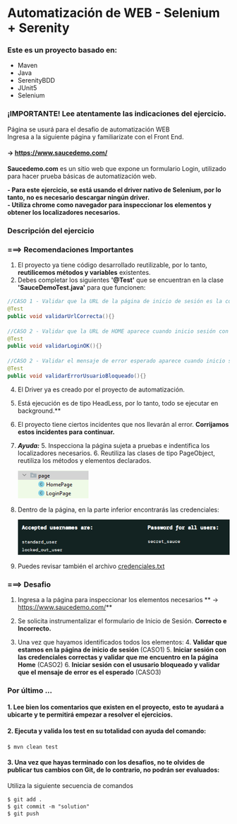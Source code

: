 # Automatización de WEB - Selenium + Serenity

### Este es un proyecto basado en:

- Maven
- Java
- SerenityBDD
- JUnit5
- Selenium

### ¡IMPORTANTE! Lee atentamente las indicaciones del ejercicio.

Página se usurá para el desafio de automatización WEB<br>
Ingresa a la siguiente página y familiarizate con el Front End.<br>

#### -> https://www.saucedemo.com/

**Saucedemo.com** es un sitio web que expone un formulario Login, utilizado para hacer prueba básicas de automatización web.<br>

**- Para este ejercicio, se está usando el driver nativo de Selenium, por lo tanto, no es necesario descargar ningún driver.**<br>
**- Utiliza chrome como navegador para inspeccionar los elementos y obtener los localizadores necesarios.**

### Descripción del ejercicio

### ===> Recomendaciones Importantes

1. El proyecto ya tiene código desarrollado reutilizable, por lo tanto, **reutilicemos métodos y variables** existentes.
2. Debes completar los siguientes **'@Test'** que se encuentran en la clase **'SauceDemoTest.java'** para que funcionen:

```java
//CASO 1 - Validar que la URL de la página de inicio de sesión es la correcta.
@Test
public void validarUrlCorrecta(){}

//CASO 2 - Validar que la URL de HOME aparece cuando inicio sesión con las credenciales correctas.
@Test
public void validarLoginOK(){}

//CASO 2 - Validar el mensaje de error esperado aparece cuando inicio sesión con credenciales bloqueadas.
@Test
public void validarErrorUsuarioBloqueado(){}
```
4. El Driver ya es creado por el proyecto de automatización. 
5. Está ejecución es de tipo HeadLess, por lo tanto, todo se ejecutar en background.**
6. El proyecto tiene ciertos incidentes que nos llevarán al error. **Corrijamos estos incidentes para continuar.**
7. **_Ayuda:_** 
   5. Inspecciona la página sujeta a pruebas e indentifica los localizadores necesarios.
   6. Reutiliza las clases de tipo PageObject, reutiliza los métodos y elementos declarados.

      ![poms.png](poms.png)

8. Dentro de la página, en la parte inferior encontrarás las credenciales:

      ![credenciales.png](credenciales.png)

9. Puedes revisar también el archivo [credenciales.txt](src%2Ftest%2Fresources%2Fcredenciales.txt)

### ===> Desafio

1. Ingresa a la página para inspeccionar los elementos necesarios ** -> https://www.saucedemo.com/**
2. Se solicita instrumentalizar el formulario de Inicio de Sesión. **Correcto e Incorrecto.**

3. Una vez que hayamos identificados todos los elementos:
   4. **Validar que estamos en la página de inicio de sesión** (CASO1)
   5. **Iniciar sesión con las credenciales correctas y validar que me encuentro en la página Home** (CASO2)
   6. **Iniciar sesión con el ususario bloqueado y validar que el mensaje de error es el esperado** (CASO3)


### Por último ...

#### 1. Lee bien los comentarios que existen en el proyecto, esto te ayudará a ubicarte y te permitirá empezar a resolver el ejercicios.
#### 2. Ejecuta y valida los test en su totalidad con ayuda del comando:

```
$ mvn clean test
```

#### 3. Una vez que hayas terminado con los desafios, no te olvides de publicar tus cambios con Git, de lo contrario, no podrán ser evaluados:<br>
Utiliza la siguiente secuencia de comandos
```
$ git add .
$ git commit -m "solution"
$ git push
```
